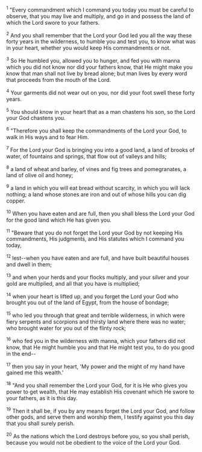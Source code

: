 <sup>1</sup> 
"Every commandment which I command you today you must be careful to observe, that you may live and multiply, and go in and possess the land of which the Lord swore to your fathers. 

<sup>2</sup> 
And you shall remember that the Lord your God led you all the way these forty years in the wilderness, to humble you and test you, to know what was in your heart, whether you would keep His commandments or not. 

<sup>3</sup> 
So He humbled you, allowed you to hunger, and fed you with manna which you did not know nor did your fathers know, that He might make you know that man shall not live by bread alone; but man lives by every word that proceeds from the mouth of the Lord. 

<sup>4</sup> 
Your garments did not wear out on you, nor did your foot swell these forty years. 

<sup>5</sup> 
You should know in your heart that as a man chastens his son, so the Lord your God chastens you. 

<sup>6</sup> 
"Therefore you shall keep the commandments of the Lord your God, to walk in His ways and to fear Him. 

<sup>7</sup> 
For the Lord your God is bringing you into a good land, a land of brooks of water, of fountains and springs, that flow out of valleys and hills; 

<sup>8</sup> 
a land of wheat and barley, of vines and fig trees and pomegranates, a land of olive oil and honey; 

<sup>9</sup> 
a land in which you will eat bread without scarcity, in which you will lack nothing; a land whose stones are iron and out of whose hills you can dig copper. 

<sup>10</sup> 
When you have eaten and are full, then you shall bless the Lord your God for the good land which He has given you. 

<sup>11</sup> 
"Beware that you do not forget the Lord your God by not keeping His commandments, His judgments, and His statutes which I command you today, 

<sup>12</sup> 
lest--when you have eaten and are full, and have built beautiful houses and dwell in them; 

<sup>13</sup> 
and when your herds and your flocks multiply, and your silver and your gold are multiplied, and all that you have is multiplied; 

<sup>14</sup> 
when your heart is lifted up, and you forget the Lord your God who brought you out of the land of Egypt, from the house of bondage; 

<sup>15</sup> 
who led you through that great and terrible wilderness, in which were fiery serpents and scorpions and thirsty land where there was no water; who brought water for you out of the flinty rock; 

<sup>16</sup> 
who fed you in the wilderness with manna, which your fathers did not know, that He might humble you and that He might test you, to do you good in the end-- 

<sup>17</sup> 
then you say in your heart, 'My power and the might of my hand have gained me this wealth.' 

<sup>18</sup> 
"And you shall remember the Lord your God, for it is He who gives you power to get wealth, that He may establish His covenant which He swore to your fathers, as it is this day. 

<sup>19</sup> 
Then it shall be, if you by any means forget the Lord your God, and follow other gods, and serve them and worship them, I testify against you this day that you shall surely perish. 

<sup>20</sup> 
As the nations which the Lord destroys before you, so you shall perish, because you would not be obedient to the voice of the Lord your God.